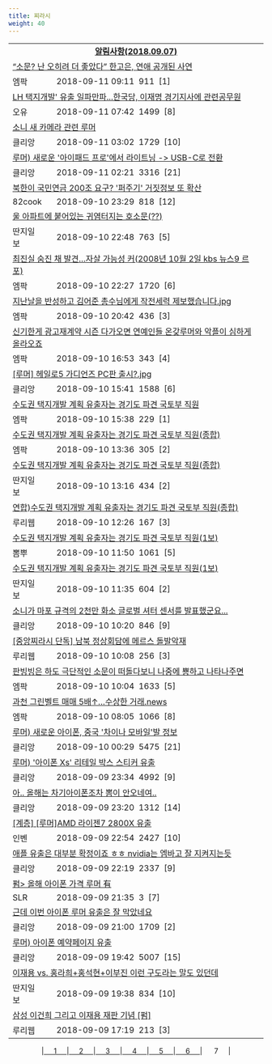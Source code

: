 ```yaml
---
title: 찌라시
weight: 40
---
```



<table>
<tr class='notice'><td colspan='2'><a href='http://latent.club/notice/'><center><b>알림사항(2018.09.07)</b></center></a></td></tr>
<tr class='title_link'><td colspan="2"><a href="http://mlbpark.donga.com/mp/b.php?id=201809110022937786&p=1&b=bullpen&m=view&select=sct&site=donga.com">“소문? 난 오히려 더 좋았다” 한고은, 연애 공개된 사연</a></td></tr>
<tr class='title_info'><td width='55px' class=mlb>엠팍</td><td>&nbsp;&nbsp;&nbsp;2018-09-11 09:11&nbsp;&nbsp;<span class="view">911</span>&nbsp;&nbsp;<span class="reply">[1]</span></td></tr>
<tr class='title_link'><td colspan="2"><a href="http://m.todayhumor.co.kr/view.php?table=sisa&no=1108585&page=1">LH 택지개발' 유출 일파만파...한국당, 이재명 경기지사에 관련공무원 </a></td></tr>
<tr class='title_info'><td width='55px' class=Ou>오유</td><td>&nbsp;&nbsp;&nbsp;2018-09-11 07:42&nbsp;&nbsp;<span class="view">1499</span>&nbsp;&nbsp;<span class="reply">[8]</span></td></tr>
<tr class='title_link'><td colspan="2"><a href="https://www.clien.net/service/board/park/12575932">소니 새 카메라 관련 루머</a></td></tr>
<tr class='title_info'><td width='55px' class=clien>클리앙</td><td>&nbsp;&nbsp;&nbsp;2018-09-11 03:02&nbsp;&nbsp;<span class="view">1729</span>&nbsp;&nbsp;<span class="reply">[10]</span></td></tr>
<tr class='title_link'><td colspan="2"><a href="https://www.clien.net/service/board/park/12575912">루머) 새로운 '아이패드 프로'에서 라이트닝 -&gt; USB-C로 전환</a></td></tr>
<tr class='title_info'><td width='55px' class=clien>클리앙</td><td>&nbsp;&nbsp;&nbsp;2018-09-11 02:21&nbsp;&nbsp;<span class="view">3316</span>&nbsp;&nbsp;<span class="reply">[21]</span></td></tr>
<tr class='title_link'><td colspan="2"><a href="http://www.82cook.com/entiz/read.php?bn=15&num=2634055">북한이 국민연금 200조 요구? '퍼주기' 거짓정보 또 확산</a></td></tr>
<tr class='title_info'><td width='55px' class=cook>82cook</td><td>&nbsp;&nbsp;&nbsp;2018-09-10 23:29&nbsp;&nbsp;<span class="view">818</span>&nbsp;&nbsp;<span class="reply">[12]</span></td></tr>
<tr class='title_link'><td colspan="2"><a href="http://www.ddanzi.com/index.php?m=1&document_srl=529367211">울 아파트에 붙어있는 귀염터지는 호소문(??)  </a></td></tr>
<tr class='title_info'><td width='55px' class=ddan>딴지일보</td><td>&nbsp;&nbsp;&nbsp;2018-09-10 22:48&nbsp;&nbsp;<span class="view">763</span>&nbsp;&nbsp;<span class="reply">[5]</span></td></tr>
<tr class='title_link'><td colspan="2"><a href="http://mlbpark.donga.com/mp/b.php?id=201809100022930250&p=1&b=bullpen&m=view&select=sct&site=donga.com">최진실 숨진 채 발견…자살 가능성 커(2008년 10월 2일 kbs 뉴스9 르포)</a></td></tr>
<tr class='title_info'><td width='55px' class=mlb>엠팍</td><td>&nbsp;&nbsp;&nbsp;2018-09-10 22:27&nbsp;&nbsp;<span class="view">1720</span>&nbsp;&nbsp;<span class="reply">[6]</span></td></tr>
<tr class='title_link'><td colspan="2"><a href="http://mlbpark.donga.com/mp/b.php?id=201809100022926515&p=1&b=bullpen&m=view&select=sct&site=donga.com">지난날을 반성하고 김어준 총수님에게 작전세력 제보했습니다.jpg</a></td></tr>
<tr class='title_info'><td width='55px' class=mlb>엠팍</td><td>&nbsp;&nbsp;&nbsp;2018-09-10 20:42&nbsp;&nbsp;<span class="view">436</span>&nbsp;&nbsp;<span class="reply">[3]</span></td></tr>
<tr class='title_link'><td colspan="2"><a href="http://mlbpark.donga.com/mp/b.php?id=201809100022919684&p=1&b=bullpen&m=view&select=sct&site=donga.com">신기한게 광고재계약 시즌 다가오면 연예인들 온갖루머와 악플이 심하게 올라오죠</a></td></tr>
<tr class='title_info'><td width='55px' class=mlb>엠팍</td><td>&nbsp;&nbsp;&nbsp;2018-09-10 16:53&nbsp;&nbsp;<span class="view">343</span>&nbsp;&nbsp;<span class="reply">[4]</span></td></tr>
<tr class='title_link'><td colspan="2"><a href="https://www.clien.net/service/board/park/12574074">[루머] 헤일로5 가디언즈 PC판 출시?.jpg</a></td></tr>
<tr class='title_info'><td width='55px' class=clien>클리앙</td><td>&nbsp;&nbsp;&nbsp;2018-09-10 15:41&nbsp;&nbsp;<span class="view">1588</span>&nbsp;&nbsp;<span class="reply">[6]</span></td></tr>
<tr class='title_link'><td colspan="2"><a href="http://mlbpark.donga.com/mp/b.php?id=201809100022917098&p=1&b=bullpen&m=view&select=sct&site=donga.com">수도권 택지개발 계획 유출자는 경기도 파견 국토부 직원</a></td></tr>
<tr class='title_info'><td width='55px' class=mlb>엠팍</td><td>&nbsp;&nbsp;&nbsp;2018-09-10 15:38&nbsp;&nbsp;<span class="view">229</span>&nbsp;&nbsp;<span class="reply">[1]</span></td></tr>
<tr class='title_link'><td colspan="2"><a href="http://mlbpark.donga.com/mp/b.php?id=201809100022909532&p=1&b=bullpen&m=view&select=sct&site=donga.com">수도권 택지개발 계획 유출자는 경기도 파견 국토부 직원(종합)</a></td></tr>
<tr class='title_info'><td width='55px' class=mlb>엠팍</td><td>&nbsp;&nbsp;&nbsp;2018-09-10 13:36&nbsp;&nbsp;<span class="view">305</span>&nbsp;&nbsp;<span class="reply">[2]</span></td></tr>
<tr class='title_link'><td colspan="2"><a href="http://www.ddanzi.com/index.php?m=1&document_srl=529290978">수도권 택지개발 계획 유출자는 경기도 파견 국토부 직원(종합) </a></td></tr>
<tr class='title_info'><td width='55px' class=ddan>딴지일보</td><td>&nbsp;&nbsp;&nbsp;2018-09-10 13:16&nbsp;&nbsp;<span class="view">434</span>&nbsp;&nbsp;<span class="reply">[2]</span></td></tr>
<tr class='title_link'><td colspan="2"><a href="http://m.ruliweb.com/community/board/300148/read/32518528">연합)수도권 택지개발 계획 유출자는 경기도 파견 국토부 직원(종합)</a></td></tr>
<tr class='title_info'><td width='55px' class=ruli>루리웹</td><td>&nbsp;&nbsp;&nbsp;2018-09-10 12:26&nbsp;&nbsp;<span class="view">167</span>&nbsp;&nbsp;<span class="reply">[3]</span></td></tr>
<tr class='title_link'><td colspan="2"><a href="http://m.ppomppu.co.kr/new/bbs_view.php?id=freeboard&no=6044306&page=1"> 수도권 택지개발 계획 유출자는 경기도 파견 국토부 직원(1보)</a></td></tr>
<tr class='title_info'><td width='55px' class=ppom>뽐뿌</td><td>&nbsp;&nbsp;&nbsp;2018-09-10 11:50&nbsp;&nbsp;<span class="view">1061</span>&nbsp;&nbsp;<span class="reply">[5]</span></td></tr>
<tr class='title_link'><td colspan="2"><a href="http://www.ddanzi.com/index.php?m=1&document_srl=529277876">수도권 택지개발 계획 유출자는 경기도 파견 국토부 직원(1보)  </a></td></tr>
<tr class='title_info'><td width='55px' class=ddan>딴지일보</td><td>&nbsp;&nbsp;&nbsp;2018-09-10 11:35&nbsp;&nbsp;<span class="view">604</span>&nbsp;&nbsp;<span class="reply">[2]</span></td></tr>
<tr class='title_link'><td colspan="2"><a href="https://www.clien.net/service/board/park/12572876">소니가 마포 규격의 2천만 화소 글로벌 셔터 센서를 발표했군요...</a></td></tr>
<tr class='title_info'><td width='55px' class=clien>클리앙</td><td>&nbsp;&nbsp;&nbsp;2018-09-10 10:20&nbsp;&nbsp;<span class="view">846</span>&nbsp;&nbsp;<span class="reply">[9]</span></td></tr>
<tr class='title_link'><td colspan="2"><a href="http://m.ruliweb.com/community/board/300148/read/32518386">[중앙찌라시 단독] 남북 정상회담에 메르스 돌발악재</a></td></tr>
<tr class='title_info'><td width='55px' class=ruli>루리웹</td><td>&nbsp;&nbsp;&nbsp;2018-09-10 10:08&nbsp;&nbsp;<span class="view">256</span>&nbsp;&nbsp;<span class="reply">[3]</span></td></tr>
<tr class='title_link'><td colspan="2"><a href="http://mlbpark.donga.com/mp/b.php?id=201809100022904561&p=1&b=bullpen&m=view&select=sct&site=donga.com">판빙빙은 하도 극단적인 소문이 떠돌다보니 나중에 뿅하고 나타나주면</a></td></tr>
<tr class='title_info'><td width='55px' class=mlb>엠팍</td><td>&nbsp;&nbsp;&nbsp;2018-09-10 10:04&nbsp;&nbsp;<span class="view">1633</span>&nbsp;&nbsp;<span class="reply">[5]</span></td></tr>
<tr class='title_link'><td colspan="2"><a href="http://mlbpark.donga.com/mp/b.php?id=201809100022902797&p=1&b=bullpen&m=view&select=sct&site=kakao.com">과천 그린벨트 매매 5배↑…수상한 거래.news</a></td></tr>
<tr class='title_info'><td width='55px' class=mlb>엠팍</td><td>&nbsp;&nbsp;&nbsp;2018-09-10 08:05&nbsp;&nbsp;<span class="view">1066</span>&nbsp;&nbsp;<span class="reply">[8]</span></td></tr>
<tr class='title_link'><td colspan="2"><a href="https://www.clien.net/service/board/park/12572234">루머) 새로운 아이폰, 중국 '차이나 모바일'발 정보</a></td></tr>
<tr class='title_info'><td width='55px' class=clien>클리앙</td><td>&nbsp;&nbsp;&nbsp;2018-09-10 00:29&nbsp;&nbsp;<span class="view">5475</span>&nbsp;&nbsp;<span class="reply">[21]</span></td></tr>
<tr class='title_link'><td colspan="2"><a href="https://www.clien.net/service/board/park/12572072">루머) '아이폰 Xs' 리테일 박스 스티커 유출</a></td></tr>
<tr class='title_info'><td width='55px' class=clien>클리앙</td><td>&nbsp;&nbsp;&nbsp;2018-09-09 23:34&nbsp;&nbsp;<span class="view">4992</span>&nbsp;&nbsp;<span class="reply">[9]</span></td></tr>
<tr class='title_link'><td colspan="2"><a href="https://www.clien.net/service/board/park/12572036">아.. 올해는 차기아이폰조차 뽐이 안오네여..</a></td></tr>
<tr class='title_info'><td width='55px' class=clien>클리앙</td><td>&nbsp;&nbsp;&nbsp;2018-09-09 23:20&nbsp;&nbsp;<span class="view">1312</span>&nbsp;&nbsp;<span class="reply">[14]</span></td></tr>
<tr class='title_link'><td colspan="2"><a href="http://m.inven.co.kr/board/powerbbs.php?come_idx=2097&stype=content&svalue=%EB%A3%A8%EB%A8%B8&l=1059340">[계층] [루머]AMD 라이젠7 2800X 유출</a></td></tr>
<tr class='title_info'><td width='55px' class=inven>인벤</td><td>&nbsp;&nbsp;&nbsp;2018-09-09 22:54&nbsp;&nbsp;<span class="view">2427</span>&nbsp;&nbsp;<span class="reply">[10]</span></td></tr>
<tr class='title_link'><td colspan="2"><a href="https://www.clien.net/service/board/park/12571840">애플 유출은 대부분 확정이죠 ㅎㅎ nvidia는 엠바고 잘 지켜지는듯</a></td></tr>
<tr class='title_info'><td width='55px' class=clien>클리앙</td><td>&nbsp;&nbsp;&nbsp;2018-09-09 22:19&nbsp;&nbsp;<span class="view">2337</span>&nbsp;&nbsp;<span class="reply">[9]</span></td></tr>
<tr class='title_link'><td colspan="2"><a href="http://www.slrclub.com/bbs/vx2.php?id=free&no=36601863">펌> 올해 아이폰 가격 루머 有</a></td></tr>
<tr class='title_info'><td width='55px' class=slr>SLR</td><td>&nbsp;&nbsp;&nbsp;2018-09-09 21:35&nbsp;&nbsp;<span class="view">3</span>&nbsp;&nbsp;<span class="reply">[7]</span></td></tr>
<tr class='title_link'><td colspan="2"><a href="https://www.clien.net/service/board/park/12571560">근데 이번 아이폰 루머 유출은 잘 막았네요</a></td></tr>
<tr class='title_info'><td width='55px' class=clien>클리앙</td><td>&nbsp;&nbsp;&nbsp;2018-09-09 21:00&nbsp;&nbsp;<span class="view">1709</span>&nbsp;&nbsp;<span class="reply">[2]</span></td></tr>
<tr class='title_link'><td colspan="2"><a href="https://www.clien.net/service/board/park/12571309">루머) 아이폰 예약페이지 유출</a></td></tr>
<tr class='title_info'><td width='55px' class=clien>클리앙</td><td>&nbsp;&nbsp;&nbsp;2018-09-09 19:42&nbsp;&nbsp;<span class="view">5007</span>&nbsp;&nbsp;<span class="reply">[15]</span></td></tr>
<tr class='title_link'><td colspan="2"><a href="http://www.ddanzi.com/index.php?m=1&document_srl=529207380">이재용 vs. 홍라희+홍석현+이부진 이런 구도라는 말도 있던데</a></td></tr>
<tr class='title_info'><td width='55px' class=ddan>딴지일보</td><td>&nbsp;&nbsp;&nbsp;2018-09-09 19:38&nbsp;&nbsp;<span class="view">834</span>&nbsp;&nbsp;<span class="reply">[10]</span></td></tr>
<tr class='title_link'><td colspan="2"><a href="http://m.ruliweb.com/community/board/300148/read/32517384">삼성 이건희 그리고 이재용 재판 기념 [펌]</a></td></tr>
<tr class='title_info'><td width='55px' class=ruli>루리웹</td><td>&nbsp;&nbsp;&nbsp;2018-09-09 17:19&nbsp;&nbsp;<span class="view">213</span>&nbsp;&nbsp;<span class="reply">[3]</span></td></tr>
</table><center><span class="foot_index"><td>|<a href="../">&nbsp;&nbsp;&nbsp;&nbsp;&nbsp;1&nbsp;&nbsp;&nbsp;&nbsp;&nbsp;</a></td><td>|<a href="../page2/">&nbsp;&nbsp;&nbsp;&nbsp;&nbsp;2&nbsp;&nbsp;&nbsp;&nbsp;&nbsp;</a></td><td>|<a href="../page3/">&nbsp;&nbsp;&nbsp;&nbsp;&nbsp;3&nbsp;&nbsp;&nbsp;&nbsp;&nbsp;</a></td><td>|<a href="../page4/">&nbsp;&nbsp;&nbsp;&nbsp;&nbsp;4&nbsp;&nbsp;&nbsp;&nbsp;&nbsp;</a></td><td>|<a href="../page5/">&nbsp;&nbsp;&nbsp;&nbsp;&nbsp;5&nbsp;&nbsp;&nbsp;&nbsp;&nbsp;</a></td><td>|<a href="../page6/">&nbsp;&nbsp;&nbsp;&nbsp;&nbsp;6&nbsp;&nbsp;&nbsp;&nbsp;&nbsp;</a></td><td>| &nbsp;&nbsp;&nbsp;&nbsp;&nbsp;7&nbsp;&nbsp;&nbsp;&nbsp;&nbsp;</a>|</td></tr></span></center>
